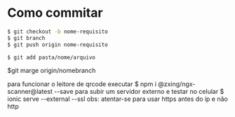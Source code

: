 # Como commitar

```bash
$ git checkout -b nome-requisito
$ git branch 
$ git push origin nome-requisito

$ git add pasta/nome/arquivo
```
$git marge origin/nomebranch

para funcionar o leitore de qrcode executar 
$ npm i @zxing/ngx-scanner@latest --save
para subir um servidor externo e testar no celular
$ ionic serve --external --ssl
obs: atentar-se para usar https antes do ip e não http